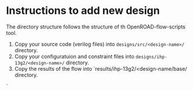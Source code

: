 # Instructions to add new design

The directory structure follows the structure of th OpenROAD-flow-scripts tool. 

1. Copy your source code (verilog files) into `designs/src/<design-name>/` directory.
2. Copy your configuratuion and constraint files into `designs/ihp-13g2/<design-name>/` directory.
3. Copy the results of the flow into `results/ihp-13g2/<design-name/base/  directory.

`
